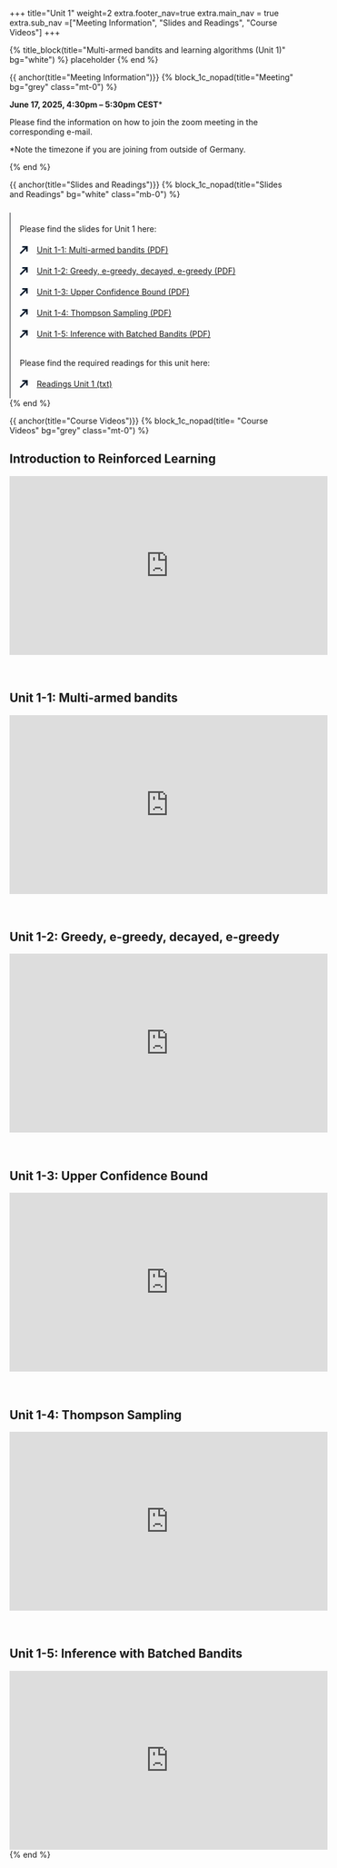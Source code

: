 +++
title="Unit 1"
weight=2
extra.footer_nav=true
extra.main_nav = true
extra.sub_nav =["Meeting Information", "Slides and Readings", "Course Videos"]
+++

{% title_block(title="Multi-armed bandits and learning algorithms (Unit 1)" bg="white") %}
placeholder
{% end %}

{{ anchor(title="Meeting Information")}}
{% block_1c_nopad(title="Meeting" bg="grey" class="mt-0") %}

**June 17, 2025, 4:30pm – 5:30pm CEST***

Please find the information on how to join the zoom meeting in the corresponding e-mail.

*Note the timezone if you are joining from outside of Germany.

{% end %}

{{ anchor(title="Slides and Readings")}}
{% block_1c_nopad(title="Slides and Readings" bg="white" class="mb-0") %}
<div class="w-full text-left" style="display: flex;">
    <!-- Left vertical line -->
    <div style="border-left: 2.5px solid #808285; padding-left: 16px;  margin-top: 10px">
        <!-- Full report section -->
        <div style="display: flex; align-items: center; justify-content: left; margin-top: 20px;">
            <a class="text font-bold" style="text-decoration: none;">
                Please find the slides for Unit 1 here:
            </a>
        </div>
        <div style="display: flex; align-items: center; justify-content: left; margin-top: 20px;">
            <span style="margin-right: 16px;">
                <svg width="14" height="14" viewBox="0 0 14 14" fill="none" xmlns="http://www.w3.org/2000/svg">
                    <path d="M14 9.52655H11.2609V2.76181H4.43671V0H14V9.52655Z" fill="#071A2D"/>
                    <path d="M11.5818 0.368914L-0.000976562 12.0476L1.93586 14.0005L13.5186 2.32179L11.5818 0.368914Z" fill="#071A2D"/>
                </svg>
            </span>
            <a href="https://github.com/welixfeber/BERD-PDFs-Research-Data/blob/main/content/unit1/relearn1-1.pdf" download class="text-blue-500">
                Unit 1-1: Multi-armed bandits (PDF)
            </a>
        </div>
        <div style="display: flex; align-items: center; justify-content: left; margin-top: 20px;">
            <span style="margin-right: 16px;">
                <svg width="14" height="14" viewBox="0 0 14 14" fill="none" xmlns="http://www.w3.org/2000/svg">
                    <path d="M14 9.52655H11.2609V2.76181H4.43671V0H14V9.52655Z" fill="#071A2D"/>
                    <path d="M11.5818 0.368914L-0.000976562 12.0476L1.93586 14.0005L13.5186 2.32179L11.5818 0.368914Z" fill="#071A2D"/>
                </svg>
            </span>
            <a href="https://github.com/welixfeber/BERD-PDFs-Research-Data/blob/main/content/unit1/relearn1-2.pdf" download class="text-blue-500">
                Unit 1-2: Greedy, e-greedy, decayed, e-greedy (PDF)
            </a>
        </div>
        <div style="display: flex; align-items: center; justify-content: left; margin-top: 20px;">
            <span style="margin-right: 16px;">
                <svg width="14" height="14" viewBox="0 0 14 14" fill="none" xmlns="http://www.w3.org/2000/svg">
                    <path d="M14 9.52655H11.2609V2.76181H4.43671V0H14V9.52655Z" fill="#071A2D"/>
                    <path d="M11.5818 0.368914L-0.000976562 12.0476L1.93586 14.0005L13.5186 2.32179L11.5818 0.368914Z" fill="#071A2D"/>
                </svg>
            </span>
            <a href="https://github.com/welixfeber/BERD-PDFs-Research-Data/blob/main/content/unit1/relearn1-3.pdf" download class="text-blue-500">
                Unit 1-3: Upper Confidence Bound (PDF)
            </a>
        </div>
        <div style="display: flex; align-items: center; justify-content: left; margin-top: 20px;">
            <span style="margin-right: 16px;">
                <svg width="14" height="14" viewBox="0 0 14 14" fill="none" xmlns="http://www.w3.org/2000/svg">
                    <path d="M14 9.52655H11.2609V2.76181H4.43671V0H14V9.52655Z" fill="#071A2D"/>
                    <path d="M11.5818 0.368914L-0.000976562 12.0476L1.93586 14.0005L13.5186 2.32179L11.5818 0.368914Z" fill="#071A2D"/>
                </svg>
            </span>
            <a href="https://github.com/welixfeber/BERD-PDFs-Research-Data/blob/main/content/unit1/relearn1-4.pdf" download class="text-blue-500">
                Unit 1-4: Thompson Sampling (PDF)
            </a>
        </div>
        <div style="display: flex; align-items: center; justify-content: left; margin-top: 20px;">
            <span style="margin-right: 16px;">
                <svg width="14" height="14" viewBox="0 0 14 14" fill="none" xmlns="http://www.w3.org/2000/svg">
                    <path d="M14 9.52655H11.2609V2.76181H4.43671V0H14V9.52655Z" fill="#071A2D"/>
                    <path d="M11.5818 0.368914L-0.000976562 12.0476L1.93586 14.0005L13.5186 2.32179L11.5818 0.368914Z" fill="#071A2D"/>
                </svg>
            </span>
            <a href="https://github.com/welixfeber/BERD-PDFs-Research-Data/blob/main/content/unit1/relearn1-5.pdf" download class="text-blue-500">
                Unit 1-5: Inference with Batched Bandits (PDF)
            </a>
        </div>
        <br><br>
        <!-- Citation section -->
        <a class="text font-bold" style="text-decoration: none;">
            Please find the required readings for this unit here:
        </a>
        <div style="display: flex; align-items: center; justify-content: left; margin-top: 20px; margin-bottom: 0px">
            <span style="margin-right: 16px;">
                <svg width="14" height="14" viewBox="0 0 14 14" fill="none" xmlns="http://www.w3.org/2000/svg">
                    <path d="M14 9.52655H11.2609V2.76181H4.43671V0H14V9.52655Z" fill="#071A2D"/>
                    <path d="M11.5818 0.368914L-0.000976562 12.0476L1.93586 14.0005L13.5186 2.32179L11.5818 0.368914Z" fill="#071A2D"/>
                </svg>
            </span>
           <a href="https://www.dropbox.com/scl/fo/8c9f5e6j6fw6ie05t9zu5/AHaCF_6F9iS0LtJd2IgIf_c/unit%201?dl=0&preview=relearn1+readings.txt&rlkey=d5yoglc7pmu12akogfqflfjo9&subfolder_nav_tracking=1" download class="text-blue-500">
               Readings Unit 1 (txt)
            </a>
        </div>
        <br>
    </div>
</div>
{% end %}


{{ anchor(title="Course Videos")}}
{% block_1c_nopad(title= "Course Videos" bg="grey" class="mt-0") %}

## Introduction to Reinforced Learning
<iframe width="560" height="315" src="https://www.youtube.com/embed/68tVOESzcWM&list" title="Introduction to reinforced learning" frameborder="0" allow="accelerometer; autoplay; clipboard-write; encrypted-media; gyroscope; picture-in-picture; web-share" referrerpolicy="strict-origin-when-cross-origin" allowfullscreen></iframe>
<br><br><br>

## Unit 1-1: Multi-armed bandits
<iframe width="560" height="315" src="https://www.youtube.com/embed/5V_qKCzS9Ps" title="Unit 1-1: Multi-armed bandits" frameborder="0" allow="accelerometer; autoplay; clipboard-write; encrypted-media; gyroscope; picture-in-picture; web-share" referrerpolicy="strict-origin-when-cross-origin" allowfullscreen></iframe>
<br><br><br>

## Unit 1-2: Greedy, e-greedy, decayed, e-greedy
<iframe width="560" height="315" src="https://www.youtube.com/embed/EvSTdV4oF6k" title="Unit 1-2: Greedy, e-greedy, decayed, e-greedy" frameborder="0" allow="accelerometer; autoplay; clipboard-write; encrypted-media; gyroscope; picture-in-picture; web-share" referrerpolicy="strict-origin-when-cross-origin" allowfullscreen></iframe>
<br><br><br>

## Unit 1-3: Upper Confidence Bound
<iframe width="560" height="315" src="https://www.youtube.com/embed/86B6XDMlSHY" title="Unit 1-3: Upper Confidence Bound" frameborder="0" allow="accelerometer; autoplay; clipboard-write; encrypted-media; gyroscope; picture-in-picture; web-share" referrerpolicy="strict-origin-when-cross-origin" allowfullscreen></iframe>
<br><br><br>

## Unit 1-4: Thompson Sampling
<iframe width="560" height="315" src="https://www.youtube.com/embed/lwWRwDAb40I" title="Unit 1-4: Thompson Sampling" frameborder="0" allow="accelerometer; autoplay; clipboard-write; encrypted-media; gyroscope; picture-in-picture; web-share" referrerpolicy="strict-origin-when-cross-origin" allowfullscreen></iframe>
<br><br><br>

## Unit 1-5: Inference with Batched Bandits
<iframe width="560" height="315" src="https://www.youtube.com/embed/dY6aNFg6SqU" title="Unit 1-5: Inference with Batched Bandits" frameborder="0" allow="accelerometer; autoplay; clipboard-write; encrypted-media; gyroscope; picture-in-picture; web-share" referrerpolicy="strict-origin-when-cross-origin" allowfullscreen></iframe>
{% end %}